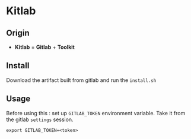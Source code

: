 # Kitlab 

## Origin

* **Kitlab** = **Gitlab** + **Toolkit**

## Install 

Download the artifact built from gitlab and run the `install.sh`

## Usage

Before using this : set up `GITLAB_TOKEN` environment variable. Take it from the gitlab `settings` session.

```
export GITLAB_TOKEN=<token>
```
